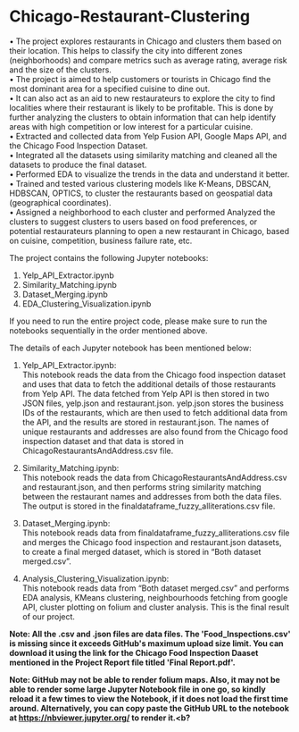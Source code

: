 # Chicago-Restaurant-Clustering

• The project explores restaurants in Chicago and clusters them based on their location. This helps to classify the city into different zones (neighborhoods) and compare metrics such as average rating, average risk and the size of the clusters.<br>
• The project is aimed to help customers or tourists in Chicago find the most dominant area for a specified cuisine to dine out.<br>
• It can also act as an aid to new restaurateurs to explore the city to find localities where their restaurant is likely to be profitable. This is done by further analyzing the clusters to obtain information that can help identify areas with high competition or low interest for a particular cuisine.<br>
• Extracted and collected data from Yelp Fusion API, Google Maps API, and the Chicago Food Inspection Dataset.<br>
• Integrated all the datasets using similarity matching and cleaned all the datasets to produce the final dataset.<br>
• Performed EDA to visualize the trends in the data and understand it better.<br>
• Trained and tested various clustering models like K-Means, DBSCAN, HDBSCAN, OPTICS, to cluster the restaurants based on geospatial data (geographical coordinates).<br>
• Assigned a neighborhood to each cluster and performed Analyzed the clusters to suggest clusters to users based on food preferences, or potential restaurateurs planning to open a new restaurant in Chicago, based on cuisine, competition, business failure rate, etc.<br>

The project contains the following Jupyter notebooks:<br>
1. Yelp_API_Extractor.ipynb<br>
2. Similarity_Matching.ipynb<br>
3. Dataset_Merging.ipynb<br>
4. EDA_Clustering_Visualization.ipynb<br>


If you need to run the entire project code, please make sure to run the notebooks sequentially in the order mentioned above.<br>


The details of each Jupyter notebook has been mentioned below:<br>
1. Yelp_API_Extractor.ipynb:<br>
This notebook reads the data from the Chicago food inspection dataset and uses that data to fetch the additional details of those restaurants from Yelp API. The data fetched from Yelp API is then stored in two JSON files, yelp.json and restaurant.json. yelp.json stores the business IDs of the restaurants, which are then used to fetch additional data from the API, and the results are stored in restaurant.json. The names of unique restaurants and addresses are also found from the Chicago food inspection dataset and that data is stored in ChicagoRestaurantsAndAddress.csv file.<br>


2. Similarity_Matching.ipynb:<br>
This notebook reads the data from ChicagoRestaurantsAndAddress.csv and restaurant.json, and then performs string similarity matching between the restaurant names and addresses from both the data files. The output is stored in the finaldataframe_fuzzy_alliterations.csv file.<br>


3. Dataset_Merging.ipynb:<br>
This notebook reads data from finaldataframe_fuzzy_alliterations.csv file and merges the Chicago food inspection and restaurant.json datasets, to create a final merged dataset, which is stored in “Both dataset merged.csv”.<br>


4. Analysis_Clustering_Visualization.ipynb:<br>
This notebook reads data from “Both dataset merged.csv” and performs EDA analysis, KMeans clustering, neighbourhoods fetching from google API, cluster plotting on folium and cluster analysis. This is the final result of our project.<br>

<b>Note: All the .csv and .json files are data files. The 'Food_Inspections.csv' is missing since it exceeds GitHub's maximum upload size limit. You can download it using the link for the Chicago Food Inspection Daaset mentioned in the Project Report file titled 'Final Report.pdf'.<br>
  
Note: GitHub may not be able to render folium maps. Also, it may not be able to render some large Jupyter Notebook file in one go, so kindly reload it a few times to view the Notebook, if it does not load the first time around. Alternatively, you can copy paste the GitHub URL to the notebook at https://nbviewer.jupyter.org/ to render it.<b?
